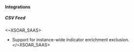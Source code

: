 
#### Integrations

##### CSV Feed

<~XSOAR_SAAS>
- Support for instance-wide indicator enrichment exclusion.
</~XSOAR_SAAS>
